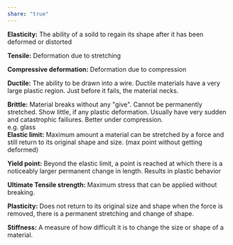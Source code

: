 ```yaml
---  
share: "true"  
---  
```

  
**Elasticity:** The ability of a soild to regain its shape after it has been deformed or distorted  
  
**Tensile:** Deformation due to stretching  
  
**Compressive deformation:** Deformation due to compression  
  
**Ductile:** The ability to be drawn into a wire. Ductile materials have a very large plastic region. Just before it fails, the material necks.  
  
**Brittle:** Material breaks without any "give". Cannot be permanently stretched. Show little, if any plastic deformation. Usually have very sudden and catastrophic failiures. Better under compression.  
	e.g. glass  
**Elastic limit:** Maximum amount a material can be stretched by a force and still return to its original shape and size. (max point without getting deformed)  
  
**Yield point:** Beyond the elastic limit, a point is reached at which there is a noticeably larger permanent change in length. Results in plastic behavior  
  
**Ultimate Tensile strength:** Maximum stress that can be applied without breaking.  
  
**Plasticity:** Does not return to its original size and shape when the force is removed, there is a permanent stretching and change of shape.  
  
**Stiffness:** A measure of how difficult it is to change the size or shape of a material. 